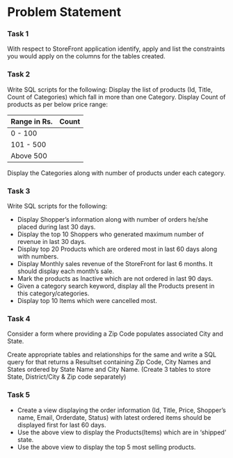 # Problem Statement

### Task 1
With respect to StoreFront application identify, apply and list the constraints you would apply on the columns for the tables created.


### Task 2
Write SQL scripts for the following:
Display the list of products (Id, Title, Count of Categories) which fall in more than one Category.
Display Count of products as per below price range:

| Range in Rs. | Count |
|--------------|-------|
| 0 - 100      |       |
| 101 - 500    |       |
| Above 500    |       |

Display the Categories along with number of products under each category.

### Task 3
Write SQL scripts for the following:

- Display Shopper’s information along with number of orders he/she placed during last 30 days.
- Display the top 10 Shoppers who generated maximum number of revenue in last 30 days.
- Display top 20 Products which are ordered most in last 60 days along with numbers.
- Display Monthly sales revenue of the StoreFront for last 6 months. It should display each month’s sale.
- Mark the products as Inactive which are not ordered in last 90 days.
- Given a category search keyword, display all the Products present in this category/categories. 
- Display top 10 Items which were cancelled most.

### Task 4
Consider a form where providing a Zip Code populates associated City and
State. 

Create appropriate tables and relationships for the same and write a SQL query for that returns a Resultset containing Zip Code, City Names and States ordered by State Name and City Name. (Create 3 tables to store State, District/City & Zip code separately)

### Task 5
- Create a view displaying the order information (Id, Title, Price, Shopper’s name, Email, Orderdate, Status) with latest ordered items should be displayed first for last 60 days.
- Use the above view to display the Products(Items) which are in ‘shipped’ state.
- Use the above view to display the top 5 most selling products.


